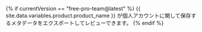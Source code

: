 {% if currentVersion == "free-pro-team@latest" %}
{{ site.data.variables.product.product_name }} が個人アカウントに関して保存するメタデータをエクスポートしてレビューできます。
{% endif %}
